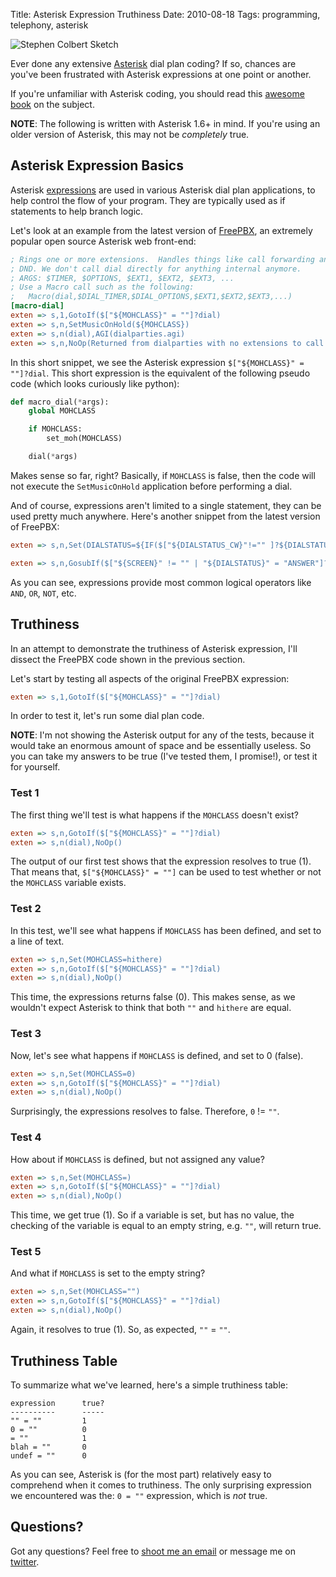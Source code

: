 Title: Asterisk Expression Truthiness
Date: 2010-08-18
Tags: programming, telephony, asterisk


![Stephen Colbert Sketch][]


Ever done any extensive [Asterisk][] dial plan coding?  If so, chances are
you've been frustrated with Asterisk expressions at one point or another.

If you're unfamiliar with Asterisk coding, you should read this
[awesome book][] on the subject.

**NOTE**: The following is written with Asterisk 1.6+ in mind.  If you're using
an older version of Asterisk, this may not be *completely* true.


## Asterisk Expression Basics

Asterisk [expressions][] are used in various Asterisk dial plan applications,
to help control the flow of your program.  They are typically used as if
statements to help branch logic.

Let's look at an example from the latest version of [FreePBX][], an extremely
popular open source Asterisk web front-end:

```ini
; Rings one or more extensions.  Handles things like call forwarding and
; DND. We don't call dial directly for anything internal anymore.
; ARGS: $TIMER, $OPTIONS, $EXT1, $EXT2, $EXT3, ...
; Use a Macro call such as the following:
;   Macro(dial,$DIAL_TIMER,$DIAL_OPTIONS,$EXT1,$EXT2,$EXT3,...)
[macro-dial]
exten => s,1,GotoIf($["${MOHCLASS}" = ""]?dial)
exten => s,n,SetMusicOnHold(${MOHCLASS})
exten => s,n(dial),AGI(dialparties.agi)
exten => s,n,NoOp(Returned from dialparties with no extensions to call and DIALSTATUS: ${DIALSTATUS})
```

In this short snippet, we see the Asterisk expression
`$["${MOHCLASS}" = ""]?dial`.  This short expression is the equivalent of the
following pseudo code (which looks curiously like python):

```python
def macro_dial(*args):
    global MOHCLASS

    if MOHCLASS:
        set_moh(MOHCLASS)

    dial(*args)
```

Makes sense so far, right?  Basically, if `MOHCLASS` is false, then the code
will not execute the `SetMusicOnHold` application before performing a dial.

And of course, expressions aren't limited to a single statement, they can be
used pretty much anywhere.  Here's another snippet from the latest version of
FreePBX:

```ini
exten => s,n,Set(DIALSTATUS=${IF($["${DIALSTATUS_CW}"!="" ]?${DIALSTATUS_CW}:${DIALSTATUS})})

exten => s,n,GosubIf($["${SCREEN}" != "" | "${DIALSTATUS}" = "ANSWER"]?${DIALSTATUS},1)
```

As you can see, expressions provide most common logical operators like `AND`,
`OR`, `NOT`, etc.


## Truthiness

In an attempt to demonstrate the truthiness of Asterisk expression, I'll
dissect the FreePBX code shown in the previous section.

Let's start by testing all aspects of the original FreePBX expression:

```ini
exten => s,1,GotoIf($["${MOHCLASS}" = ""]?dial)
```

In order to test it, let's run some dial plan code.

**NOTE**: I'm not showing the Asterisk output for any of the tests, because it
would take an enormous amount of space and be essentially useless.  So you can
take my answers to be true (I've tested them, I promise!), or test it for
yourself.


### Test 1

The first thing we'll test is what happens if the `MOHCLASS` doesn't exist?

```ini
exten => s,n,GotoIf($["${MOHCLASS}" = ""]?dial)
exten => s,n(dial),NoOp()
```

The output of our first test shows that the expression resolves to true (1).
That means that, `$["${MOHCLASS}" = ""]` can be used to test whether or not the
`MOHCLASS` variable exists.


### Test 2

In this test, we'll see what happens if `MOHCLASS` has been defined, and set to
a line of text.

```ini
exten => s,n,Set(MOHCLASS=hithere)
exten => s,n,GotoIf($["${MOHCLASS}" = ""]?dial)
exten => s,n(dial),NoOp()
```

This time, the expressions returns false (0).  This makes sense, as we wouldn't
expect Asterisk to think that both `""` and `hithere` are equal.


### Test 3

Now, let's see what happens if `MOHCLASS` is defined, and set to 0 (false).

```ini
exten => s,n,Set(MOHCLASS=0)
exten => s,n,GotoIf($["${MOHCLASS}" = ""]?dial)
exten => s,n(dial),NoOp()
```

Surprisingly, the expressions resolves to false.  Therefore, `0` != `""`.


### Test 4

How about if `MOHCLASS` is defined, but not assigned any value?

```ini
exten => s,n,Set(MOHCLASS=)
exten => s,n,GotoIf($["${MOHCLASS}" = ""]?dial)
exten => s,n(dial),NoOp()
```

This time, we get true (1).  So if a variable is set, but has no value, the
checking of the variable is equal to an empty string, e.g. `""`, will return
true.


### Test 5

And what if `MOHCLASS` is set to the empty string?

```ini
exten => s,n,Set(MOHCLASS="")
exten => s,n,GotoIf($["${MOHCLASS}" = ""]?dial)
exten => s,n(dial),NoOp()
```

Again, it resolves to true (1).  So, as expected, `""` = `""`.


## Truthiness Table

To summarize what we've learned, here's a simple truthiness table:

```console
expression      true?
----------      -----
"" = ""         1
0 = ""          0
= ""            1
blah = ""       0
undef = ""      0
```

As you can see, Asterisk is (for the most part) relatively easy to comprehend
when it comes to truthiness.  The only surprising expression we encountered was
the: `0 = ""` expression, which is *not* true.


## Questions?

Got any questions?  Feel free to [shoot me an email][] or message me on
[twitter][].


  [Stephen Colbert Sketch]: {filename}/images/2010/stephen-colbert-sketch.png "Stephen Colbert Sketch"
  [Asterisk]: http://www.asterisk.org/ "Asterisk"
  [awesome book]: http://www.amazon.com/gp/product/0596517343/ref=as_li_ss_tl?ie=UTF8&camp=1789&creative=390957&creativeASIN=0596517343&linkCode=as2&tag=rdegges-20 "Asterisk: The Definitive Guide"
  [expressions]: http://www.voip-info.org/wiki/view/Asterisk+Expressions "Asterisk Expressions Wiki Page"
  [FreePBX]: http://www.freepbx.org/ "FreePBX"
  [shoot me an email]: mailto:r@rdegges.com "Randall Degges' Email"
  [twitter]: https://twitter.com/rdegges "Randall Degges' Twitter"
